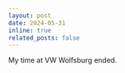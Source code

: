 ```yaml
---
layout: post
date: 2024-05-31
inline: true
related_posts: false
---
```


My time at VW Wolfsburg ended.
